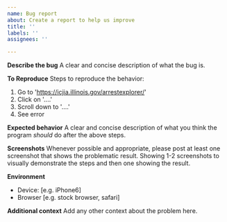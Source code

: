 ```yaml
---
name: Bug report
about: Create a report to help us improve
title: ''
labels: ''
assignees: ''

---
```


**Describe the bug**
A clear and concise description of what the bug is.

**To Reproduce**
Steps to reproduce the behavior:
1. Go to 'https://icjia.illinois.gov/arrestexplorer/'
2. Click on '....'
3. Scroll down to '....'
4. See error

**Expected behavior**
A clear and concise description of what you think the program *should* do after the above steps.

**Screenshots**
Whenever possible and appropriate, please post at least one screenshot that shows the problematic result. Showing 1-2 screenshots to visually demonstrate the steps and then one showing the result.

**Environment**
 - Device: [e.g. iPhone6]
 - Browser [e.g. stock browser, safari]


**Additional context**
Add any other context about the problem here.
